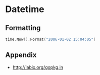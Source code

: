 # Datetime

## Formatting

```go
time.Now().Format("2006-01-02 15:04:05")
```

## Appendix

- http://labix.org/gopkg.in
